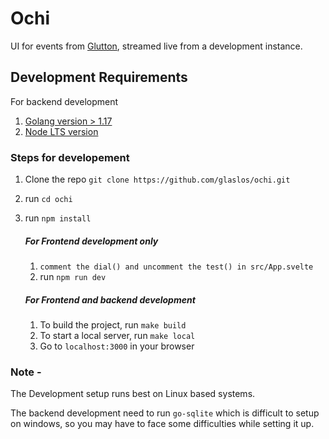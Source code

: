 # Ochi

UI for events from [Glutton](https://github.com/mushorg/glutton), streamed live from a development instance.

## Development Requirements
For backend development
1. [Golang version > 1.17](https://go.dev/doc/install)
2. [Node LTS version](https://nodejs.org/en/download/)

### Steps for developement

1. Clone the repo `git clone https://github.com/glaslos/ochi.git`
2. run `cd ochi`
2. run `npm install`

   ##### For Frontend development only
   1. `comment the dial() and uncomment the test() in src/App.svelte`
   2. run `npm run dev`
    
   ##### For Frontend and backend development
    1. To build the project, run 
    `make build`
    2. To start a local server, run
    `make local`
    3. Go to `localhost:3000` in your browser


### Note - 
The Development setup runs best on Linux based systems.

The backend development need to run `go-sqlite` which is difficult to setup on windows, so you may have to face some difficulties while setting it up.

